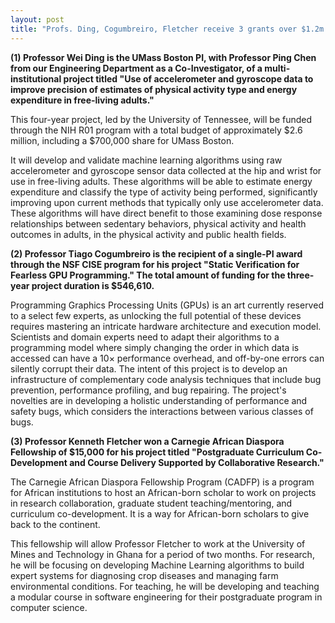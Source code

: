 ```yaml
---
layout: post
title: "Profs. Ding, Cogumbreiro, Fletcher receive 3 grants over $1.2m!"
---
```


**(1) Professor Wei Ding is the UMass Boston PI, with Professor Ping Chen from our Engineering Department as a Co-Investigator, of a multi-institutional project titled "Use of accelerometer and gyroscope data to improve precision of estimates of physical activity type and energy expenditure in free-living adults."**

This four-year project, led by the University of Tennessee, will be funded through the NIH R01 program with a total budget of approximately $2.6 million, including a $700,000 share for UMass Boston.
 
It will develop and validate machine learning algorithms using raw accelerometer and gyroscope sensor data collected at the hip and wrist for use in free-living adults. These algorithms will be able to estimate energy expenditure and classify the type of activity being performed, significantly improving upon current methods that typically only use accelerometer data. These algorithms will have direct benefit to those examining dose response relationships between sedentary behaviors, physical activity and health outcomes in adults, in the physical activity and public health fields.


**(2) Professor Tiago Cogumbreiro is the recipient of a single-PI award through the NSF CISE program for his project "Static Verification for Fearless GPU Programming." The total amount of funding for the three-year project duration is $546,610.**

Programming Graphics Processing Units (GPUs) is an art currently reserved to a select few experts, as unlocking the full potential of these devices requires mastering an intricate hardware architecture and execution model. Scientists and domain experts need to adapt their algorithms to a programming model where simply changing the order in which data is accessed can have a 10× performance overhead, and off-by-one errors can silently corrupt their data. The intent of this project is to develop an infrastructure of complementary code analysis techniques that include bug prevention, performance profiling, and bug repairing. The project's novelties are in developing a holistic understanding of performance and safety bugs, which considers the interactions between various classes of bugs.


**(3) Professor Kenneth Fletcher won a Carnegie African Diaspora Fellowship of $15,000 for his project titled "Postgraduate Curriculum Co-Development and Course Delivery Supported by
Collaborative Research."**

The Carnegie African Diaspora Fellowship Program (CADFP) is a program for African institutions to host an African-born scholar to work on projects in research collaboration, graduate student teaching/mentoring, and curriculum co-development. It is a way for African-born scholars to give back to the continent.

This fellowship will allow Professor Fletcher to work at the University of Mines and Technology in Ghana for a period of two months. For research, he will be focusing on developing Machine Learning algorithms to build expert systems for diagnosing crop diseases and managing farm environmental conditions. For teaching, he will be developing and teaching a modular course in software engineering for their postgraduate program in computer science.
